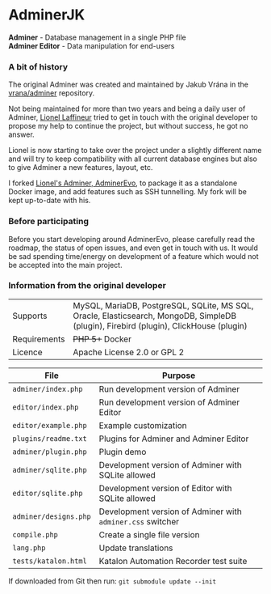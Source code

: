 # AdminerJK

**Adminer** - Database management in a single PHP file  
**Adminer Editor** - Data manipulation for end-users

### A bit of history

The original Adminer was created and maintained by Jakub Vrána in the [vrana/adminer](https://github.com/vrana/adminer) repository.

Not being maintained for more than two years and being a daily user of Adminer, [Lionel Laffineur](https://github.com/LionelLaffineur) tried to get in touch with the original developer to propose my help to continue the project, but without success, he got no answer.

Lionel is now starting to take over the project under a slightly different name and will try to keep compatibility with all current database engines but also to give Adminer a new features, layout, etc.

I forked [Lionel's Adminer, AdminerEvo](https://github.com/adminerevo/adminerevo), to package it as a standalone Docker image, and add features such as SSH tunnelling. My fork will be kept up-to-date with his.

### Before participating

Before you start developing around AdminerEvo, please carefully read the roadmap, the status of open issues, and even get in touch with us.
It would be sad spending time/energy on development of a feature which would not be accepted into the main project.

### Information from the original developer

|||
|---|---|
|Supports|MySQL, MariaDB, PostgreSQL, SQLite, MS SQL, Oracle, Elasticsearch, MongoDB, SimpleDB (plugin), Firebird (plugin), ClickHouse (plugin)|
|Requirements|~~PHP 5+~~ Docker|
|Licence|Apache License 2.0 or GPL 2|

|File|Purpose|
|---|---|
|`adminer/index.php`|Run development version of Adminer|
|`editor/index.php`|Run development version of Adminer Editor|
|`editor/example.php`|Example customization|
|`plugins/readme.txt`|Plugins for Adminer and Adminer Editor|
|`adminer/plugin.php`|Plugin demo|
|`adminer/sqlite.php`|Development version of Adminer with SQLite allowed|
|`editor/sqlite.php`|Development version of Editor with SQLite allowed|
|`adminer/designs.php`|Development version of Adminer with `adminer.css` switcher|
|`compile.php`|Create a single file version|
|`lang.php`|Update translations|
|`tests/katalon.html`|Katalon Automation Recorder test suite|

If downloaded from Git then run: `git submodule update --init`
